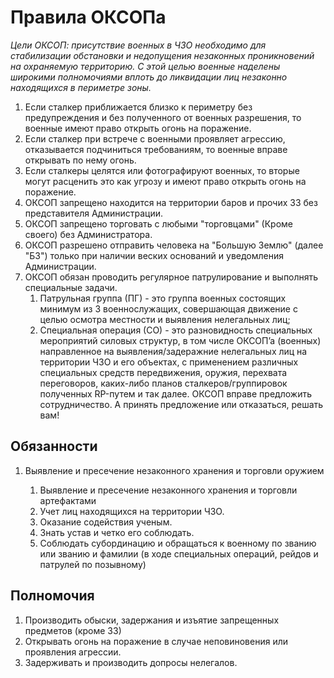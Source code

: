 # Правила ОКСОПа

*Цели ОКСОП: присутствие военных в ЧЗО необходимо для стабилизации обстановки и недопущения незаконных проникновений на охраняемую территорию. С этой целью военные наделены широкими полномочиями вплоть до ликвидации лиц незаконно находящихся в периметре зоны.*

1. Если сталкер приближается близко к периметру без предупреждения и без полученного от военных разрешения, то военные имеют право открыть огонь на поражение.
2. Если сталкер при встрече с военными проявляет агрессию, отказывается подчиниться требованиям, то военные вправе открывать по нему огонь.
3. Если сталкеры целятся или фотографируют военных, то вторые могут расценить это как угрозу и имеют право открыть огонь на поражение.
4. ОКСОП запрещено находится на территории баров и прочих ЗЗ без представителя Администрации. 
5. ОКСОП запрещено торговать с любыми "торговцами" (Кроме своего) без Администратора.
6. ОКСОП разрешено отправить человека на "Большую Землю" (далее "БЗ")  только при наличии веских оснований и уведомления Администрации.
7. ОКСОП обязан проводить регулярное патрулирование и выполнять специальные задачи.
    1. Патрульная группа (ПГ) - это группа военных состоящих минимум из 3 военнослужащих, совершающая движение с целью осмотра местности и выявления нелегальных лиц;
    2. Специальная операция (СО) - это разновидность специальных мероприятий силовых структур, в том числе ОКСОП’а (военных) направленное на выявления/задеражние нелегальных лиц на территории ЧЗО и его объектах, с применением различных специальных средств передвижения, оружия, перехвата переговоров, каких-либо планов сталкеров/группировок полученных RP-путем и так далее. 
ОКСОП вправе предложить сотрудничество. А принять предложение или отказаться, решать вам!

## Обязанности

1. Выявление и пресечение незаконного хранения и торговли оружием

    1. Выявление и пресечение незаконного хранения и торговли артефактами
    2. Учет лиц находящихся на территории ЧЗО.
    3. Оказание содействия ученым.
    4. Знать устав и четко его соблюдать.
    5. Соблюдать субординацию и обращаться к военному по званию или званию и фамилии (в ходе специальных операций, рейдов и патрулей по позывному)

## Полномочия

1. Производить обыски, задержания и изъятие запрещенных предметов (кроме ЗЗ)
2. Открывать огонь на поражение в случае неповиновения или проявления агрессии.
3. Задерживать и производить допросы нелегалов.